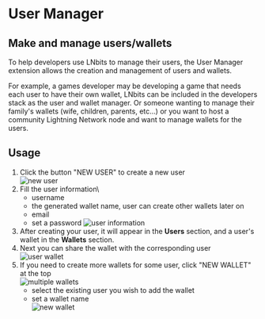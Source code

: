 # User Manager

## Make and manage users/wallets

To help developers use LNbits to manage their users, the User Manager extension allows the creation and management of users and wallets.

For example, a games developer may be developing a game that needs each user to have their own wallet, LNbits can be included in the developers stack as the user and wallet manager. Or someone wanting to manage their family's wallets (wife, children, parents, etc...) or you want to host a community Lightning Network node and want to manage wallets for the users.

## Usage

1. Click the button "NEW USER" to create a new user\
   ![new user](https://i.imgur.com/4yZyfJE.png)
2. Fill the user information\
   - username
   - the generated wallet name, user can create other wallets later on
   - email
   - set a password
     ![user information](https://i.imgur.com/40du7W5.png)
3. After creating your user, it will appear in the **Users** section, and a user's wallet in the **Wallets** section.
4. Next you can share the wallet with the corresponding user\
   ![user wallet](https://i.imgur.com/gAyajbx.png)
5. If you need to create more wallets for some user, click "NEW WALLET" at the top\
   ![multiple wallets](https://i.imgur.com/wovVnim.png)
   - select the existing user you wish to add the wallet
   - set a wallet name\
     ![new wallet](https://i.imgur.com/sGwG8dC.png)
